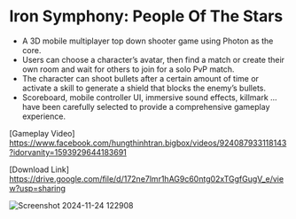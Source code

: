 # Iron Symphony: People Of The Stars

- A 3D mobile multiplayer top down shooter game using Photon as the core.
- Users can choose a character’s avatar, then find a match or create their own room and wait for others to join for a solo PvP match.
- The character can shoot bullets after a certain amount of time or activate a skill to generate a shield that blocks the enemy’s bullets.
- Scoreboard, mobile controller UI, immersive sound effects, killmark ... have been carefully selected to provide a comprehensive gameplay experience.

[Gameplay Video] https://www.facebook.com/hungthinhtran.bigbox/videos/924087933118143?idorvanity=1593929644183691

[Download Link] https://drive.google.com/file/d/172ne7lmr1hAG9c60ntg02xTGgfGugV_e/view?usp=sharing


  
![Screenshot 2024-11-24 122908](https://github.com/user-attachments/assets/22d8aa8e-6c10-4640-9847-f4b0fdb8d36a)
